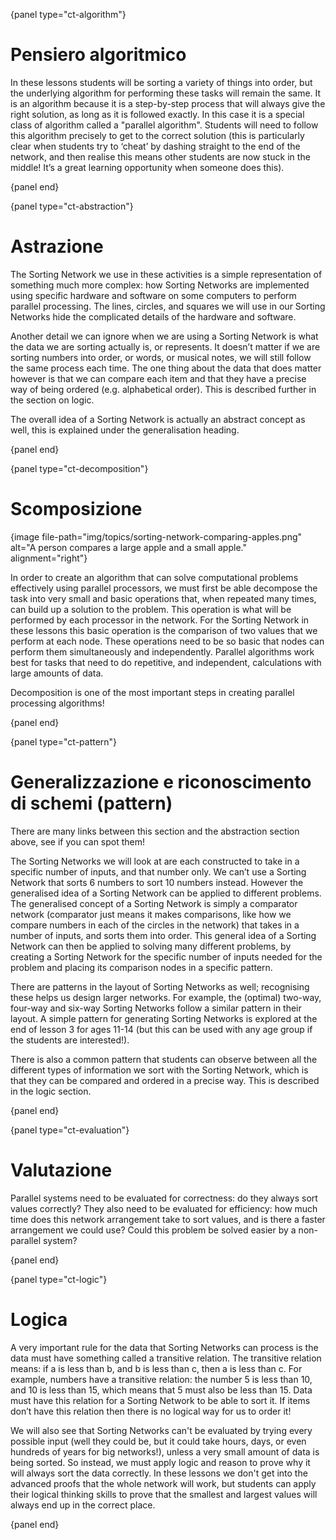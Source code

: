 {panel type="ct-algorithm"}

# Pensiero algoritmico

In these lessons students will be sorting a variety of things into order, but the underlying algorithm for performing these tasks will remain the same. It is an algorithm because it is a step-by-step process that will always give the right solution, as long as it is followed exactly. In this case it is a special class of algorithm called a "parallel algorithm". Students will need to follow this algorithm precisely to get to the correct solution (this is particularly clear when students try to ‘cheat’ by dashing straight to the end of the network, and then realise this means other students are now stuck in the middle! It’s a great learning opportunity when someone does this).

{panel end}

{panel type="ct-abstraction"}

# Astrazione

The Sorting Network we use in these activities is a simple representation of something much more complex: how Sorting Networks are implemented using specific hardware and software on some computers to perform parallel processing. The lines, circles, and squares we will use in our Sorting Networks hide the complicated details of the hardware and software.

Another detail we can ignore when we are using a Sorting Network is what the data we are sorting actually is, or represents. It doesn’t matter if we are sorting numbers into order, or words, or musical notes, we will still follow the same process each time. The one thing about the data that does matter however is that we can compare each item and that they have a precise way of being ordered (e.g. alphabetical order). This is described further in the section on logic.

The overall idea of a Sorting Network is actually an abstract concept as well, this is explained under the generalisation heading.

{panel end}

{panel type="ct-decomposition"}

# Scomposizione

{image file-path="img/topics/sorting-network-comparing-apples.png" alt="A person compares a large apple and a small apple." alignment="right"}

In order to create an algorithm that can solve computational problems effectively using parallel processors, we must first be able decompose the task into very small and basic operations that, when repeated many times, can build up a solution to the problem. This operation is what will be performed by each processor in the network. For the Sorting Network in these lessons this basic operation is the comparison of two values that we perform at each node. These operations need to be so basic that nodes can perform them simultaneously and independently. Parallel algorithms work best for tasks that need to do repetitive, and independent, calculations with large amounts of data.

Decomposition is one of the most important steps in creating parallel processing algorithms!

{panel end}

{panel type="ct-pattern"}

# Generalizzazione e riconoscimento di schemi (pattern)

There are many links between this section and the abstraction section above, see if you can spot them!

The Sorting Networks we will look at are each constructed to take in a specific number of inputs, and that number only. We can’t use a Sorting Network that sorts 6 numbers to sort 10 numbers instead. However the generalised idea of a Sorting Network can be applied to different problems. The generalised concept of a Sorting Network is simply a comparator network (comparator just means it makes comparisons, like how we compare numbers in each of the circles in the network) that takes in a number of inputs, and sorts them into order. This general idea of a Sorting Network can then be applied to solving many different problems, by creating a Sorting Network for the specific number of inputs needed for the problem and placing its comparison nodes in a specific pattern.

There are patterns in the layout of Sorting Networks as well; recognising these helps us design larger networks. For example, the (optimal) two-way, four-way and six-way Sorting Networks follow a similar pattern in their layout. A simple pattern for generating Sorting Networks is explored at the end of lesson 3 for ages 11-14 (but this can be used with any age group if the students are interested!).

There is also a common pattern that students can observe between all the different types of information we sort with the Sorting Network, which is that they can be compared and ordered in a precise way. This is described in the logic section.

{panel end}

{panel type="ct-evaluation"}

# Valutazione

Parallel systems need to be evaluated for correctness: do they always sort values correctly? They also need to be evaluated for efficiency: how much time does this network arrangement take to sort values, and is there a faster arrangement we could use? Could this problem be solved easier by a non-parallel system?

{panel end}

{panel type="ct-logic"}

# Logica

A very important rule for the data that Sorting Networks can process is the data must have something called a transitive relation. The transitive relation means: if a is less than b, and b is less than c, then a is less than c. For example, numbers have a transitive relation: the number 5 is less than 10, and 10 is less than 15, which means that 5 must also be less than 15. Data must have this relation for a Sorting Network to be able to sort it. If items don’t have this relation then there is no logical way for us to order it!

We will also see that Sorting Networks can't be evaluated by trying every possible input (well they could be, but it could take hours, days, or even hundreds of years for big networks!), unless a very small amount of data is being sorted. So instead, we must apply logic and reason to prove why it will always sort the data correctly. In these lessons we don't get into the advanced proofs that the whole network will work, but students can apply their logical thinking skills to prove that the smallest and largest values will always end up in the correct place.

{panel end}